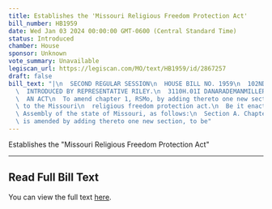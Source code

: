 ```yaml
---
title: Establishes the 'Missouri Religious Freedom Protection Act'
bill_number: HB1959
date: Wed Jan 03 2024 00:00:00 GMT-0600 (Central Standard Time)
status: Introduced
chamber: House
sponsor: Unknown
vote_summary: Unavailable
legiscan_url: https://legiscan.com/MO/text/HB1959/id/2867257
draft: false
bill_text: "|\n  SECOND REGULAR SESSION\n  HOUSE BILL NO. 1959\n  102ND GENERAL ASSEMBLY\n\
  \  INTRODUCED BY REPRESENTATIVE RILEY.\n  3110H.01I DANARADEMANMILLER,ChiefClerk\n\
  \  AN ACT\n  To amend chapter 1, RSMo, by adding thereto one new section relating\
  \ to the Missouri\n  religious freedom protection act.\n  Be it enacted by the General\
  \ Assembly of the state of Missouri, as follows:\n  Section A. Chapter 1, RSMo,\
  \ is amended by adding thereto one new section, to be"
---
```

Establishes the "Missouri Religious Freedom Protection Act"

---

## Read Full Bill Text

You can view the full text [here](https://legiscan.com/MO/text/HB1959/id/2867257).
